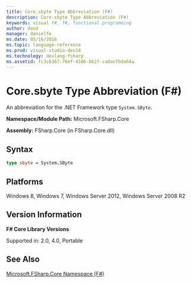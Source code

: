 ```yaml
---
title: Core.sbyte Type Abbreviation (F#)
description: Core.sbyte Type Abbreviation (F#)
keywords: visual f#, f#, functional programming
author: dend
manager: danielfe
ms.date: 05/16/2016
ms.topic: language-reference
ms.prod: visual-studio-dev14
ms.technology: devlang-fsharp
ms.assetid: fc3c6367-76ef-4186-bb2f-cadacfbda64a 
---
```


# Core.sbyte Type Abbreviation (F#)

An abbreviation for the .NET Framework type `System.SByte`.

**Namespace/Module Path:** Microsoft.FSharp.Core

**Assembly:** FSharp.Core (in FSharp.Core.dll)


## Syntax

```fsharp
type sbyte = System.SByte
```

## Platforms
Windows 8, Windows 7, Windows Server 2012, Windows Server 2008 R2

## Version Information
**F# Core Library Versions**

Supported in: 2.0, 4.0, Portable

## See Also
[Microsoft.FSharp.Core Namespace &#40;F&#35;&#41;](Microsoft.FSharp.Core-Namespace-%5BFSharp%5D.md)